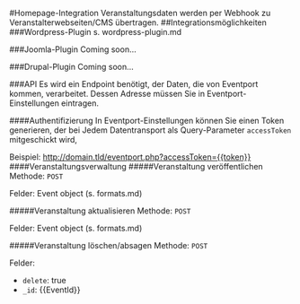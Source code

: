 #Homepage-Integration
Veranstaltungsdaten werden per Webhook zu Veranstalterwebseiten/CMS übertragen.
##Integrationsmöglichkeiten
###Wordpress-Plugin
s. wordpress-plugin.md

###Joomla-Plugin
Coming soon…

###Drupal-Plugin
Coming soon…

###API
Es wird ein Endpoint benötigt, der Daten, die von Eventport kommen, verarbeitet. Dessen Adresse müssen Sie in Eventport-Einstellungen eintragen.

####Authentifizierung
In Eventport-Einstellungen können Sie einen Token generieren, der bei Jedem Datentransport als Query-Parameter `accessToken` mitgeschickt wird,

Beispiel: http://domain.tld/eventport.php?accessToken={{token}}
####Veranstaltungsverwaltung
#####Veranstaltung veröffentlichen
Methode: `POST`

Felder: Event object (s. formats.md)

#####Veranstaltung aktualisieren
Methode: `POST`

Felder: Event object (s. formats.md)

#####Veranstaltung löschen/absagen
Methode: `POST`

Felder: 
* `delete`: true
* `_id`: {{EventId}}


